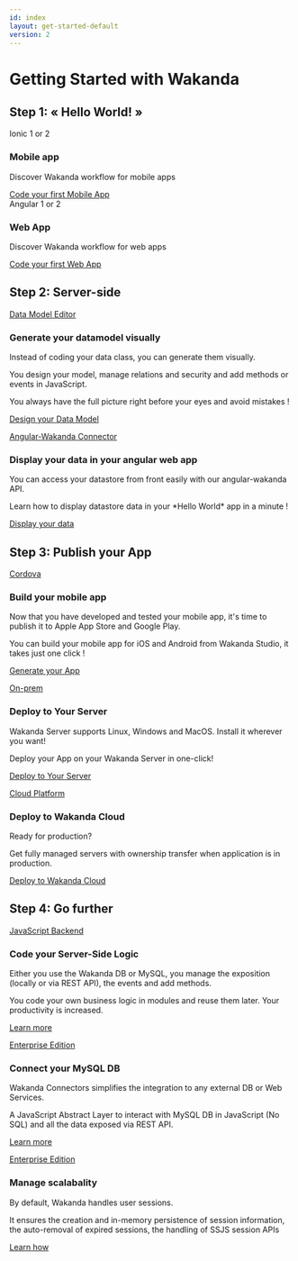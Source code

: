 ```yaml
---
id: index
layout: get-started-default
version: 2
---
```


<h1 id="next-steps">Getting Started with Wakanda</h1>
<h2 id="hello-world">Step 1: « Hello World! »</h2>
<div class="row item">
  <div class="col-md-4" style="cursor: pointer" onclick="window.location='hello-world-mobile.html';">
    <div class="square">
      <div class="head small"><span class="label">Ionic 1 or 2</span></div>
      <div class="content">
        <i class="icon-mobile-o icon-11x"><span class="path1"></span><span class="path2"></span><span class="path3"></span></i>
        <h3>Mobile app</h3>
        <p>Discover Wakanda workflow for mobile apps</p>
        <a href="hello-world-mobile.html" class="btn btn-default">Code your first Mobile App</a>
      </div>
    </div>
  </div>
  <div class="col-md-4" style="cursor: pointer" onclick="window.location='hello-world-web.html';">
    <div class="square">
      <div class="head small"><span class="label">Angular 1 or 2</span></div>
      <div class="content">
        <i class="icon-web-o icon-11x"><span class="path1"></span><span class="path2"></span><span class="path3"></span></i>
        <h3>Web App</h3>
        <p>Discover Wakanda workflow for web apps</p>
        <a href="hello-world-web.html" class="btn btn-default">Code your first Web App</a>
      </div>
    </div>
  </div>
</div>

<h2 id="server-side">Step 2: Server-side</h2>


<div class="row item">
  <div class="col-md-4">
    <a class="square" href="populate-database.html">
      <div class="head small"><span class="label">Data Model Editor</span></div>
      <div class="content">
      <i class="icon-datamodel-o icon-11x"><span class="path1"></span><span class="path2"></span><span class="path3"></span></i>
      </div>
    </a>
  </div>
  <div class="col-md-8">
    <h3>Generate your datamodel visually</h3>
    <p>
      Instead of coding your data class, you can generate them visually.
    </p>
    <p>
      You design your model, manage relations and security and add methods or events in JavaScript.
    </p>
       <p>
      You always have the full picture right before your eyes and avoid mistakes !
    </p>
    <p>
      <a class="btn" href="populate-database.html">Design your Data Model</a>
    </p>
  </div>

</div>

<div class="row item">
  <div class="col-md-4">
    <a class="square" href="populate-database.html">
      <div class="head small"><span class="label">Angular-Wakanda Connector</span></div>
      <div class="content">
        <i class="icon-angular-o icon-11x"><span class="path1"></span><span class="path2"></span><span class="path3"></span></i>
      </div>
    </a>
  </div>
  <div class="col-md-8">
    <h3>Display your data in your angular web app</h3>
    <p>
      You can access your datastore from front easily with our angular-wakanda API.
    </p>
    <p>
      Learn how to display datastore data in your *Hello World* app in a minute !
    </p>
    <p>
      <a class="btn" href="display-data-in-webapp.html">Display your data</a>
    </p>
  </div>

</div>



<h2 id="publish-app">Step 3: Publish your App</h2>
<div class="row item">
  <div class="col-md-4">
    <a class="square" href="/get-started/create-mobile-app.html#build-your-app">
      <div class="head small"><span class="label">Cordova</span></div>
      <div class="content">
        <i class="icon-build-mobile-o icon-11x"><span class="path1"></span><span class="path2"></span><span class="path3"></span></i>
      </div>
    </a>
  </div>
  <div class="col-md-8">
    <h3>Build your mobile app</h3>
    <p>
      Now that you have developed and tested your mobile app, it's time to publish it to Apple App Store and Google Play.
    </p>
    <p>
      You can build your mobile app for iOS and Android from Wakanda Studio, it takes just one click !
    </p>
    <p>
      <a class="btn" href="build-mobile-app.html">Generate your App</a>
    </p>
  </div>
</div>
<div class="row item">
  <div class="col-md-4">
    <a class="square" href="deploy-your-app.html">
      <div class="head small"><span class="label">On-prem</span></div>
      <div class="content">
        <i class="icon-server-o icon-11x"><span class="path1"></span><span class="path2"></span><span class="path3"></span></i>
      </div>
    </a>
  </div>
  <div class="col-md-8">
    <h3>Deploy to Your Server</h3>
    <p>
      Wakanda Server supports Linux, Windows and MacOS. Install it wherever you want!
    </p>
    <p>
      Deploy your App on your Wakanda Server in one-click!
    </p>
     <p>
       <a class="btn" href="deploy-your-app.html">Deploy to Your Server</a>
     </p>
  </div>
</div>
<div class="row item">
  <div class="col-md-4">
    <a class="square" href="deploy-your-app.html">
      <div class="head small"><span class="label">Cloud Platform</span></div>
      <div class="content">
        <i class="icon-cloud-o icon-11x"><span class="path1"></span><span class="path2"></span><span class="path3"></span></i>
      </div>
    </a>
  </div>
  <div class="col-md-8">
    <h3>Deploy to Wakanda Cloud</h3>
    <p>
      Ready for production? 
      </p>
      <p>
      Get fully managed servers with ownership transfer when application is in production.
      </p>
    <p>
      <a class="btn" href="http://docs.wakcloud.com/en/latest/getting_started.html">Deploy to Wakanda Cloud</a>
    </p>
  </div>
</div>

<h2 id="go-further">Step 4: Go further </h2>
<div class="row item">
  <div class="col-md-4">
    <a class="square" href="https://wakanda.github.io/doc/#/guide?section=main-data-ss">
      <div class="head small"><span class="label">JavaScript Backend</span></div>
      <div class="content">
        <i class="icon-logic-o icon-11x"><span class="path1"></span><span class="path2"></span><span class="path3"></span></i>
      </div>
    </a>
  </div>
  <div class="col-md-8">
    <h3>Code your Server-Side Logic</h3>
    <p>
      Either you use the Wakanda DB or MySQL, you manage the exposition (locally or via REST API), the events and add methods.
    </p>
    <p>You code your own business logic in modules and reuse them later. Your productivity is increased.
    </p>
    <p>
      <a class="btn" href="https://wakanda.github.io/doc/#/guide?section=main-data-ss">Learn more</a>
    </p>
  </div>
</div>
<div class="row item">
  <div class="col-md-4">
    <a class="square" href="https://wakanda.github.io/doc/#/guide?section=main-data-external" target="_blank">
      <div class="head"><span class="label">Enterprise  Edition</span></div>
      <div class="content">
        <i class="icon-mysql-o icon-11x"><span class="path1"></span><span class="path2"></span><span class="path3"></span></i>
      </div>
    </a>
  </div>
  <div class="col-md-8">
    <h3>Connect your MySQL DB</h3>
    <p>
      Wakanda Connectors simplifies the integration to any external DB or Web Services.
    </p>
    <p>
      A JavaScript Abstract Layer to interact with MySQL DB in JavaScript (No SQL) and all the data exposed via REST API.
    </p>
    <p>
      <a class="btn" href="https://wakanda.github.io/doc/#/guide?section=main-data-external">Learn more</a>
    </p>
  </div>
</div>
<div class="row item">
  <div class="col-md-4">
    <a class="square" href="https://wakanda.github.io/doc/#/guide?section=main-auth-csm" target="_blank">
      <div class="head small"><span class="label">Enterprise  Edition</span></div>
      <div class="content">
        <i class="icon-scalability-o icon-11x"><span class="path1"></span><span class="path2"></span><span class="path3"></span></i>
      </div>
    </a>
  </div>
  <div class="col-md-8">
    <h3>Manage scalabality</h3>
    <p>
      By default, Wakanda handles user sessions. 
     </p> 
     <p>
      It ensures the creation and in-memory persistence of session information,
       the auto-removal of expired sessions, the handling of SSJS session APIs
     </p>
    <p><a class="btn" href="https://wakanda.github.io/doc/#/guide?section=main-auth-csm" target="_blank">Learn how</a>
    </p>
  </div>
</div>

<!-- Google Analytics Content Experiment code -->
<script>function utmx_section(){}function utmx(){}(function(){var
k='135622005-3',d=document,l=d.location,c=d.cookie;
if(l.search.indexOf('utm_expid='+k)>0)return;
function f(n){if(c){var i=c.indexOf(n+'=');if(i>-1){var j=c.
indexOf(';',i);return escape(c.substring(i+n.length+1,j<0?c.
length:j))}}}var x=f('__utmx'),xx=f('__utmxx'),h=l.hash;d.write(
'<sc'+'ript src="'+'http'+(l.protocol=='https:'?'s://ssl':
'://www')+'.google-analytics.com/ga_exp.js?'+'utmxkey='+k+
'&utmx='+(x?x:'')+'&utmxx='+(xx?xx:'')+'&utmxtime='+new Date().
valueOf()+(h?'&utmxhash='+escape(h.substr(1)):'')+
'" type="text/javascript" charset="utf-8"><\/sc'+'ript>')})();
</script><script>utmx('url','A/B');</script>
<!-- End of Google Analytics Content Experiment code -->
